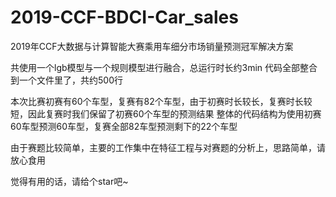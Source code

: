 # 2019-CCF-BDCI-Car_sales
2019年CCF大数据与计算智能大赛乘用车细分市场销量预测冠军解决方案

共使用一个lgb模型与一个规则模型进行融合，总运行时长约3min
代码全部整合到一个文件里了，共约500行

本次比赛初赛有60个车型，复赛有82个车型，由于初赛时长较长，复赛时长较短，因此复赛时我们保留了初赛60个车型的预测结果
整体的代码结构为使用初赛60车型预测60车型，复赛全部82车型预测剩下的22个车型

由于赛题比较简单，主要的工作集中在特征工程与对赛题的分析上，思路简单，请放心食用

觉得有用的话，请给个star吧~
